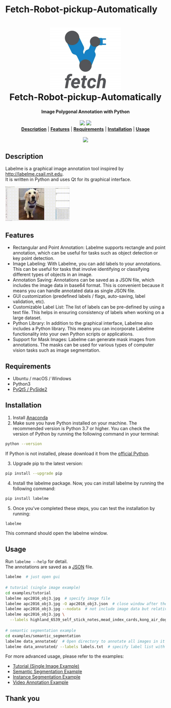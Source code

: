 # Fetch-Robot-pickup-Automatically
<h1 align="center">
  <img src="image/Picture1.png"><br/>Fetch-Robot-pickup-Automatically
</h1>

<h4 align="center">
  Image Polygonal Annotation with Python
</h4>

<div align="center">
  <a href="https://pypi.python.org/pypi/labelme"><img src="https://img.shields.io/pypi/v/labelme.svg"></a>
  <a href="https://pypi.org/project/labelme"><img src="https://img.shields.io/pypi/pyversions/labelme.svg"></a>

</div>

<div align="center">
  <a href="#description"><b>Description</b></a> |
  <a href="#features"><b>Features</b></a> |
  <a href="#requirements"><b>Requirements</b></a> |
  <a href="#installation"><b>Installation</b></a> |
  <a href="#usage"><b>Usage</b></a>
  
</div>

<br/>

<div align="center">
  <img src="image/labeldog.png" width="70%">
</div>

## Description

Labelme is a graphical image annotation tool inspired by <http://labelme.csail.mit.edu>.  
It is written in Python and uses Qt for its graphical interface.

<img src="https://github.com/yilinzhangAndy/Label-Me/blob/main/image/doggif.gif" width="40%" /> 


## Features

-  Rectangular and Point Annotation: Labelme supports rectangle and point annotation, which can be useful for tasks such as object detection or key point detection. 
-  Image Labeling: With Labelme, you can add labels to your annotations. This can be useful for tasks that involve identifying or classifying different types of objects in an image.
-  Annotation Saving: Annotations can be saved as a JSON file, which includes the image data in base64 format. This is convenient because it means you can handle annotated data as single JSON file.
-  GUI customization (predefined labels / flags, auto-saving, label validation, etc). 
-  Customizable Label List: The list of labels can be pre-defined by using a text file. This helps in ensuring consistency of labels when working on a large dataset.
-  Python Library: In addition to the graphical interface, Labelme also includes a Python library. This means you can incorporate Labelme functionality into your own Python scripts or applications.
-  Support for Mask Images: Labelme can generate mask images from annotations. The masks can be used for various types of computer vision tasks such as image segmentation.



## Requirements

- Ubuntu / macOS / Windows
- Python3
- [PyQt5 / PySide2](http://www.riverbankcomputing.co.uk/software/pyqt/intro)


## Installation

1. Install [Anaconda](https://www.continuum.io/downloads)
2. Make sure you have Python installed on your machine. The recommended version is Python 3.7 or higher. You can check the version of Python by running the following command in your terminal:

```bash
python --version
```
If Python is not installed, please download it from the [official Python](https://www.python.org/).

3. Upgrade pip to the latest version:
   
```bash
pip install --upgrade pip
```
4. Install the labelme package. Now, you can install labelme by running the following command:
```bash
pip install labelme
```
5. Once you've completed these steps, you can test the installation by running:
```bash
labelme
```
This command should open the labelme window.
## Usage

Run `labelme --help` for detail.  
The annotations are saved as a [JSON](http://www.json.org/) file.

```bash
labelme  # just open gui

# tutorial (single image example)
cd examples/tutorial
labelme apc2016_obj3.jpg  # specify image file
labelme apc2016_obj3.jpg -O apc2016_obj3.json  # close window after the save
labelme apc2016_obj3.jpg --nodata  # not include image data but relative image path in JSON file
labelme apc2016_obj3.jpg \
  --labels highland_6539_self_stick_notes,mead_index_cards,kong_air_dog_squeakair_tennis_ball  # specify label list

# semantic segmentation example
cd examples/semantic_segmentation
labelme data_annotated/  # Open directory to annotate all images in it
labelme data_annotated/ --labels labels.txt  # specify label list with a file
```

For more advanced usage, please refer to the examples:

* [Tutorial (Single Image Example)](tutorial)
* [Semantic Segmentation Example](semantic_segmentation)
* [Instance Segmentation Example](instance_segmentation)
* [Video Annotation Example](video_annotation)

## Thank you

